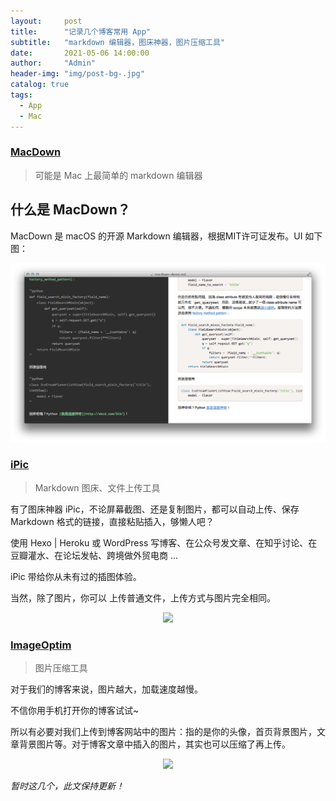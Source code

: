 ```yaml
---
layout:     post
title:      "记录几个博客常用 App"
subtitle:   "markdown 编辑器，图床神器，图片压缩工具"
date:       2021-05-06 14:00:00
author:     "Admin"
header-img: "img/post-bg-.jpg"
catalog: true
tags:
  - App
  - Mac
---
```


### [MacDown](https://macdown.uranusjr.com)

> 可能是 Mac 上最简单的 markdown 编辑器

## 什么是 MacDown？
MacDown 是 macOS 的开源 Markdown 编辑器，根据MIT许可证发布。UI 如下图：

<div align='center'>

![](https://raw.githubusercontent.com/blankmagic/blankmagic.github.io/main/img/in-post/app-macdown.jpg)
</div>

### [iPic](https://toolinbox.net/iPic/)

> Markdown 图床、文件上传工具

有了图床神器 iPic，不论屏幕截图、还是复制图片，都可以自动上传、保存 Markdown 格式的链接，直接粘贴插入，够懒人吧？

使用 Hexo | Heroku 或 WordPress 写博客、在公众号发文章、在知乎讨论、在豆瓣灌水、在论坛发帖、跨境做外贸电商 …

iPic 带给你从未有过的插图体验。

当然，除了图片，你可以 上传普通文件，上传方式与图片完全相同。

<div align='center'>

![](https://ps-hz.toolinbox.net/006tKfTcgy1fewqw208xmg30j60aske8.gif)
</div>

### [ImageOptim](https://imageoptim.com/mac)

> 图片压缩工具

对于我们的博客来说，图片越大，加载速度越慢。

不信你用手机打开你的博客试试~

所以有必要对我们上传到博客网站中的图片：指的是你的头像，首页背景图片，文章背景图片等。对于博客文章中插入的图片，其实也可以压缩了再上传。

<div align='center'>

![](https://imageoptim.com/ImageOptim-app.png)
</div>

*暂时这几个，此文保持更新！*
